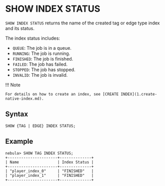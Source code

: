 # SHOW INDEX STATUS

`SHOW INDEX STATUS` returns the name of the created tag or edge type index and its status.

The index status includes:

- `QUEUE`: The job is in a queue.
- `RUNNING`: The job is running.
- `FINISHED`: The job is finished.
- `FAILED`: The job has failed.
- `STOPPED`: The job has stopped.
- `INVALID`: The job is invalid.

!!! Note

    For details on how to create an index, see [CREATE INDEX](1.create-native-index.md).

## Syntax

```ngql
SHOW {TAG | EDGE} INDEX STATUS;
```

## Example

```ngql
nebula> SHOW TAG INDEX STATUS;
+----------------------+--------------+
| Name                 | Index Status |
+----------------------+--------------+
| "player_index_0"     | "FINISHED"   |
| "player_index_1"     | "FINISHED"   |
+----------------------+--------------+
```

